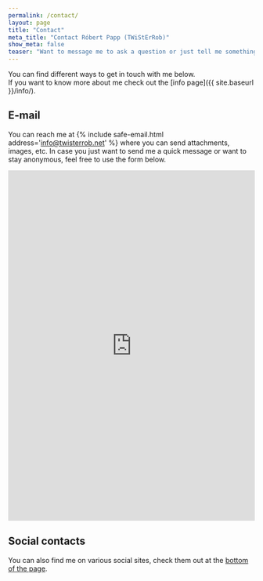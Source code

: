 ```yaml
---
permalink: /contact/
layout: page
title: "Contact"
meta_title: "Contact Róbert Papp (TWiStErRob)"
show_meta: false
teaser: "Want to message me to ask a question or just tell me something?"
---
```

You can find different ways to get in touch with me below.  
If you want to know more about me check out the [info page]({{ site.baseurl }}/info/).

## E-mail

You can reach me at {% include safe-email.html address='info@twisterrob.net' %} where you can send attachments, images, etc. In case you just want to send me a quick message or want to stay anonymous, feel free to use the form below.

<iframe src="https://docs.google.com/forms/d/1cG89BafxKwdxv9kzS-C_MjZfte0Ldlz37vr0m2U77jA/viewform?embedded=true"
	 width="100%" height="715" frameborder="0" marginwidth="0" marginheight="0" scrolling="no">Loading...</iframe>

## Social contacts

You can also find me on various social sites, check them out at the [bottom of the page](#subfooter).
